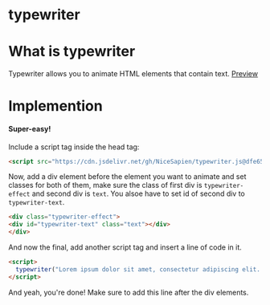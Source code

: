 # typewriter
# What is typewriter
Typewriter allows you to animate HTML elements that contain text.
[Preview](https://nicesapien.github.io/typewriter.js/preview.html)
# Implemention
#### Super-easy!
Include a script tag inside the head tag:
```html
<script src="https://cdn.jsdelivr.net/gh/NiceSapien/typewriter.js@dfe6594cead43fa0a9351108c5bd94208955d846/typewriter.js"></script>
```
Now, add a div element before the element you want to animate and set classes for both of them, make sure the class of first div is `typewriter-effect` and second div is `text`. You alsoe have to set id of second div to `typewriter-text`.
```html
<div class="typewriter-effect">
<div id="typewriter-text" class="text"></div>
</div>
```
And now the final, add another script tag and insert a line of code in it.
```html
<script>
  typewriter("Lorem ipsum dolor sit amet, consectetur adipiscing elit. Aliquam ut purus vitae ex condimentum rutrum id ut velit. Suspendisse potenti. Integer vel placerat mi. Praesent neque justo, egestas nec lacus nec, laoreet venenatis tellus. Mauris bibendum mauris pulvinar velit ornare pellentesque. Duis tempus, erat quis interdum eleifend, urna nisi maximus augue, ac pulvinar mi tortor ac erat. Donec viverra erat in interdum dapibus. Quisque mi lectus, bibendum id tortor a, eleifend congue dolor. Proin viverra eu odio id imperdiet. Nulla suscipit faucibus purus, in molestie ipsum lobortis vitae.");
</script>
```
And yeah, you're done! Make sure to add this line after the div elements.
